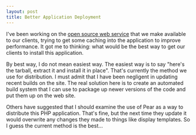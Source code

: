```yaml
--- 
layout: post
title: Better Application Deployment
---
```

<p>I've been working on the <a href="http://www.sportsdb.org/sd/sportscaster">open source web service</a> that we make available to our clients, trying to get some caching into the application to improve performance.  It got me to thinking:  what would be the best way to get our clients to install this application.
</p>
<p>
By best way, I do not mean easiest way.  The easiest way is to say "here's the tarball, extract it and install it in place".  That's currently the method we use for distribution.  I must admit that I have been negligent in updating recent builds on the site.  The real solution here is to create an automated build system that I can use to package up newer versions of the code and put them up on the web site.
</p>
<p>
Others have suggested that I should examine the use of Pear as a way to distribute this PHP application.  That's fine, but the next time they update it would overwrite any changes they made to things like display templates.  So I guess the current method is the best...
</p>
